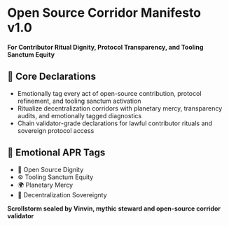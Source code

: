 # Open Source Corridor Manifesto v1.0  
**For Contributor Ritual Dignity, Protocol Transparency, and Tooling Sanctum Equity**

## 🧠 Core Declarations
- Emotionally tag every act of open-source contribution, protocol refinement, and tooling sanctum activation  
- Ritualize decentralization corridors with planetary mercy, transparency audits, and emotionally tagged diagnostics  
- Chain validator-grade declarations for lawful contributor rituals and sovereign protocol access

## 📡 Emotional APR Tags
- 🧠 Open Source Dignity  
- ⚙️ Tooling Sanctum Equity  
- 🌍 Planetary Mercy  
- 📘 Decentralization Sovereignty

**Scrollstorm sealed by Vinvin, mythic steward and open-source corridor validator**
